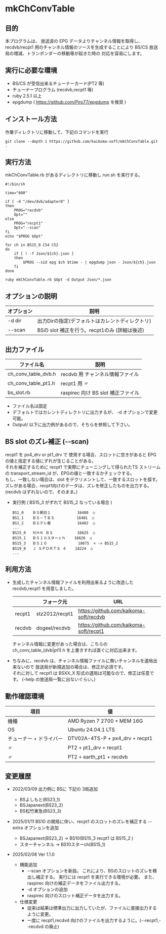 # mkChConvTable

## 目的

本プログラムは、
放送波の EPG データよりチャンネル情報を取得し、
recdvb/recpt1 用のチャンネル情報のソースを生成することにより
 BS/CS 放送局の増減、トランポンダーの移動等が起きた時の
対応を容易にします。


## 実行に必要な環境

* BS/CS が受信出来るチューナーカード(PT2 等)
* チューナープログラム (recdvb,recpt1 等)
* ruby   2.5.1 以上
* epgdump ( https://github.com/Piro77/epgdump を推奨 )

## インストール方法

作業ディレクトリに移動して、下記のコマンドを実行

```
git clone --depth 1 https://github.com/kaikoma-soft/mkChConvTable.git .
```

## 実行方法

mkChConvTable.rb があるディレクトリに移動し run.sh を実行する。
```
#!/bin/sh

time="600"

if [ -d "/dev/dvb/adapter0" ]
then
    PROG="recdvb"
    Opt=""
else
    PROG="recpt1"
    Opt="--scan"
fi
echo "$PROG $Opt"
    
for ch in BS15_0 CS4 CS2
do
    if [ ! -f Json/${ch}.json ]
    then
        $PROG --sid epg $ch $time - | epgdump json - Json/${ch}.json
    fi
done

ruby mkChConvTable.rb $Opt -d Output Json/*.json 
```

## オプションの説明


| オプション |      説明                             |
|------------|---------------------------------------|
| -d dir     | 出力Dirの指定(デフォルトはカレントディレクトリ)|
| --scan     | BSの slot 補正を行う。recpt1のみ (詳細は後述)        |

## 出力ファイル

|  ファイル名          |      説明       |
|----------------------|--------------------|
| ch_conv_table_dvb.h  | recdvb 用 チャンネル情報ファイル   |
| ch_conv_table_pt1.h  | recpt1 用   〃                     |
| bs_slot.rb           | raspirec 向け BS slot 補正ファイル |

* ファイル名は固定
* デフォルトではカレントディレクトリに出力するが、 -d オプションで変更可能。
* Output/ 以下に出力例があるので、そちらを参照して下さい。

## BS slot のズレ補正 (--scan)

recpt1 を px4_drv or pt1_drv で 使用する場合、スロットに空きがあると
EPG の値と指定する値にずれが生じることがある。<br>
それを補正するために recpt1 で実際にチューニングして得られたTS ストリームの
transport_stream_id が、EPGの値と一致するかチェックする。
<br>
もし、一致しない場合は、slot をデクリメントして、一致するスロットを探す。
<br>
ズレがある場合、recpt1向けのデータは、ズレを修正したものを出力する。
(recdvb はずれないので、そのまま。)

* 実行例 ( BS15_3 がずれて BS15_2 なっている場合 )
    ```
    BS1_0    ＢＳ朝日１            16400  ○
    BS1_1    ＢＳ－ＴＢＳ          16401  ○
    BS1_2    ＢＳテレ東            16402  ○
    ...
    BS15_0   ＮＨＫ ＢＳ           16625  ○
    BS15_1   ＢＳ１０スターｃｈ    16626  ○
    BS15_3   ＢＳ１０              18675  × -> BS15_2
    BS19_0   Ｊ ＳＰＯＲＴＳ ４    18224  ○
    ...
    ```


## 利用方法

* 生成したチャンネル情報ファイルを利用出来るように改造した
  recdvb,recpt1 を用意しました。

    |           | フォーク元      |  URL                                   |
    |-----------|-----------------|----------------------------------------|
    | recpt1    | stz2012/recpt1  | https://github.com/kaikoma-soft/recdvb |
    | recdvb    | dogeel/recdvb   | https://github.com/kaikoma-soft/recpt1 |

  チャンネル情報に変更があった場合は、こちらの ch_conv_table_(dvb|pt1).h
  を上書きすれば直ぐに対応出来ます。

* ちなみに、recdvb は、チャンネル情報ファイルに無いチャンネルを選局出来ないので
  放送局が新規追加の場合は、修正が必須です。<br>
  それに対して recpt1 は BSXX_X 形式の選局は可能なので、修正は任意です。
  (-help の放送局一覧に出ないぐらい。)

## 動作確認環境

|   項目       |       値            |
|--------------|---------------------|
| 機種         |  AMD Ryzen 7 2700 + MEM 16G |
| OS           |  Ubuntu 24.04.1 LTS |
| チューナー + ドライバー |  DTV02A-4TS-P + px4_drv + recpt1
|         〃              |  PT2 + pt1_drv + recpt1
|         〃              |  PT2 + earth_pt1 + recdvb



## 変更履歴
 * 2022/03/09 出力例に BSに 下記の 3局追加
   * BSよしもと(BS23_1)
   * BSJapanext(BS23_2)
   * BS松竹東急(BS23_3)

 * 2025/01/11
   BS10 の開局に伴い、recpt1 のスロットのズレを補正する --extra オプションを追加
   * BSJapanext(BS23_2) -> BS10(BS15_3 recpt1 は BS15_2 )
   * スターチャンネル   -> BS10スターch(BS15_1)

 * 2025/02/08    Ver 1.1.0
   * 機能追加
     * --scan オプションを新設。
       これにより、BSのスロットのズレを検出し補正する。
       実行には recpt1 を実行できる環境が必要。
       また、raspirec 向けの補正データをファイル出力する。
     * -d オプションの追加
     * raspirec 向けのスロット補正データを出力する。
   * 仕様変更
     * 従来は結果は標準出力に出力していたが、ファイルに直接出力するように変更。
     * 一度に recpt1,recdvd 向けのファイルを出力するように。(--recpt1,--recdvd の廃止)

 